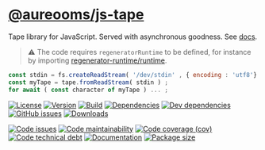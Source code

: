 [@aureooms/js-tape](https://make-github-pseudonymous-again.github.io/js-tape)
==

Tape library for JavaScript. Served with asynchronous goodness.
See [docs](https://make-github-pseudonymous-again.github.io/js-tape/index.html).

> :warning: The code requires `regeneratorRuntime` to be defined, for instance by importing
> [regenerator-runtime/runtime](https://www.npmjs.com/package/regenerator-runtime).

```js
const stdin = fs.createReadStream( '/dev/stdin' , { encoding : 'utf8'} ) ;
const myTape = tape.fromReadStream( stdin ) ;
for await ( const character of myTape ) ... ;
```

[![License](https://img.shields.io/github/license/aureooms/js-tape.svg)](https://raw.githubusercontent.com/aureooms/js-tape/main/LICENSE)
[![Version](https://img.shields.io/npm/v/@aureooms/js-tape.svg)](https://www.npmjs.org/package/@aureooms/js-tape)
[![Build](https://img.shields.io/travis/aureooms/js-tape/main.svg)](https://travis-ci.org/aureooms/js-tape/branches)
[![Dependencies](https://img.shields.io/david/aureooms/js-tape.svg)](https://david-dm.org/aureooms/js-tape)
[![Dev dependencies](https://img.shields.io/david/dev/aureooms/js-tape.svg)](https://david-dm.org/aureooms/js-tape?type=dev)
[![GitHub issues](https://img.shields.io/github/issues/aureooms/js-tape.svg)](https://github.com/aureooms/js-tape/issues)
[![Downloads](https://img.shields.io/npm/dm/@aureooms/js-tape.svg)](https://www.npmjs.org/package/@aureooms/js-tape)

[![Code issues](https://img.shields.io/codeclimate/issues/aureooms/js-tape.svg)](https://codeclimate.com/github/aureooms/js-tape/issues)
[![Code maintainability](https://img.shields.io/codeclimate/maintainability/aureooms/js-tape.svg)](https://codeclimate.com/github/aureooms/js-tape/trends/churn)
[![Code coverage (cov)](https://img.shields.io/codecov/c/gh/aureooms/js-tape/main.svg)](https://codecov.io/gh/aureooms/js-tape)
[![Code technical debt](https://img.shields.io/codeclimate/tech-debt/aureooms/js-tape.svg)](https://codeclimate.com/github/aureooms/js-tape/trends/technical_debt)
[![Documentation](https://make-github-pseudonymous-again.github.io/js-tape/badge.svg)](https://make-github-pseudonymous-again.github.io/js-tape/source.html)
[![Package size](https://img.shields.io/bundlephobia/minzip/@aureooms/js-tape)](https://bundlephobia.com/result?p=@aureooms/js-tape)
